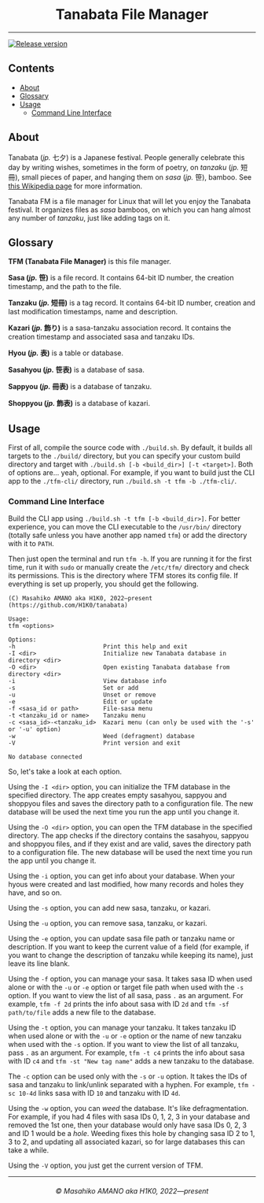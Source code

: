 <h1 align="center">Tanabata File Manager</h1>

---

[![Release version][release-shield]][release-link]

## Contents

- [About](#about)
- [Glossary](#glossary)
- [Usage](#usage)
  - [Command Line Interface](#command-line-interface)

## About

Tanabata (_jp._ 七夕) is a Japanese festival. People generally celebrate this day by writing wishes, sometimes in the form of poetry, on _tanzaku_ (_jp._ 短冊), small pieces of paper, and hanging them on _sasa_ (_jp._ 笹), bamboo. See [this Wikipedia page](https://en.wikipedia.org/wiki/Tanabata) for more information.

Tanabata FM is a file manager for Linux that will let you enjoy the Tanabata festival. It organizes files as _sasa_ bamboos, on which you can hang almost any number of _tanzaku_, just like adding tags on it.

## Glossary

**TFM (Tanabata File Manager)** is this file manager.

**Sasa (_jp._ 笹)** is a file record. It contains 64-bit ID number, the creation timestamp, and the path to the file.

**Tanzaku (_jp._ 短冊)** is a tag record. It contains 64-bit ID number, creation and last modification timestamps, name and description.

**Kazari (_jp._ 飾り)** is a sasa-tanzaku association record. It contains the creation timestamp and associated sasa and tanzaku IDs.

**Hyou (_jp._ 表)** is a table or database.

**Sasahyou (_jp._ 笹表)** is a database of sasa.

**Sappyou (_jp._ 冊表)** is a database of tanzaku.

**Shoppyou (_jp._ 飾表)** is a database of kazari.

## Usage

First of all, compile the source code with `./build.sh`. By default, it builds all targets to the `./build/` directory, but you can specify your custom build directory and target with `./build.sh [-b <build_dir>] [-t <target>]`. Both of options are... yeah, optional. For example, if you want to build just the CLI app to the `./tfm-cli/` directory, run `./build.sh -t tfm -b ./tfm-cli/`.

### Command Line Interface

Build the CLI app using `./build.sh -t tfm [-b <build_dir>]`. For better experience, you can move the CLI executable to the `/usr/bin/` directory (totally safe unless you have another app named `tfm`) or add the directory with it to `PATH`.

Then just open the terminal and run `tfm -h`. If you are running it for the first time, run it with `sudo` or manually create the `/etc/tfm/` directory and check its permissions. This is the directory where TFM stores its config file. If everything is set up properly, you should get the following.

```
(C) Masahiko AMANO aka H1K0, 2022—present
(https://github.com/H1K0/tanabata)

Usage:
tfm <options>

Options:
-h                         Print this help and exit
-I <dir>                   Initialize new Tanabata database in directory <dir>
-O <dir>                   Open existing Tanabata database from directory <dir>
-i                         View database info
-s                         Set or add
-u                         Unset or remove
-e                         Edit or update
-f <sasa_id or path>       File-sasa menu
-t <tanzaku_id or name>    Tanzaku menu
-c <sasa_id>-<tanzaku_id>  Kazari menu (can only be used with the '-s' or '-u' option)
-w                         Weed (defragment) database
-V                         Print version and exit

No database connected
```

So, let's take a look at each option.

Using the `-I <dir>` option, you can initialize the TFM database in the specified directory. The app creates empty sasahyou, sappyou and shoppyou files and saves the directory path to a configuration file. The new database will be used the next time you run the app until you change it.

Using the `-O <dir>` option, you can open the TFM database in the specified directory. The app checks if the directory contains the sasahyou, sappyou and shoppyou files, and if they exist and are valid, saves the directory path to a configuration file. The new database will be used the next time you run the app until you change it.

Using the `-i` option, you can get info about your database. When your hyous were created and last modified, how many records and holes they have, and so on.

Using the `-s` option, you can add new sasa, tanzaku, or kazari.

Using the `-u` option, you can remove sasa, tanzaku, or kazari.

Using the `-e` option, you can update sasa file path or tanzaku name or description. If you want to keep the current value of a field (for example, if you want to change the description of tanzaku while keeping its name), just leave its line blank.

Using the `-f` option, you can manage your sasa. It takes sasa ID when used alone or with the `-u` or `-e` option or target file path when used with the `-s` option. If you want to view the list of all sasa, pass `.` as an argument. For example, `tfm -f 2d` prints the info about sasa with ID `2d` and `tfm -sf path/to/file` adds a new file to the database.

Using the `-t` option, you can manage your tanzaku. It takes tanzaku ID when used alone or with the `-u` or `-e` option or the name of new tanzaku when used with the `-s` option. If you want to view the list of all tanzaku, pass `.` as an argument. For example, `tfm -t c4` prints the info about sasa with ID `c4` and `tfm -st "New tag name"` adds a new tanzaku to the database.

The `-c` option can be used only with the `-s` or `-u` option. It takes the IDs of sasa and tanzaku to link/unlink separated with a hyphen. For example, `tfm -sc 10-4d` links sasa with ID `10` and tanzaku with ID `4d`.

Using the `-w` option, you can _weed_ the database. It's like defragmentation. For example, if you had 4 files with sasa IDs 0, 1, 2, 3 in your database and removed the 1st one, then your database would only have sasa IDs 0, 2, 3 and ID 1 would be a _hole_. Weeding fixes this hole by changing sasa ID 2 to 1, 3 to 2, and updating all associated kazari, so for large databases this can take a while.

Using the `-V` option, you just get the current version of TFM.

---

<h6 align="center"><i>&copy; Masahiko AMANO aka H1K0, 2022—present</i></h6>

[release-shield]: https://img.shields.io/github/release/H1K0/tanabata/all.svg?style=for-the-badge
[release-link]: https://github.com/H1K0/tanabata/releases
